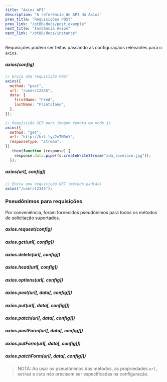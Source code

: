 ```yaml
---
title: "Axios API"
description: "A referência de API do Axios"
prev_title: "Requisições POST"
prev_link: "/ptBR/docs/post_example"
next_title: "Instância Axios"
next_link: "/ptBR/docs/instance"
---
```


Requisições podem ser feitas passando as configuraçãos relevantes para o `axios`.

##### axios(config)

```js
// Envia uma requisição POST
axios({
  method: "post",
  url: "/user/12345",
  data: {
    firstName: "Fred",
    lastName: "Flintstone",
  },
});
```

```js
// Requisição GET para imagem remota em node.js
axios({
  method: "get",
  url: "http://bit.ly/2mTM3nY",
  responseType: "stream",
})
  .then(function (response) {
    response.data.pipe(fs.createWriteStream("ada_lovelace.jpg"));
  });
```

##### axios(url[, config])

```js
// Envia uma requisição GET (método padrão)
axios("/user/12345");
```

### Pseudônimos para requisições

Por conveniência, foram fornecidos pseudônimos para todos os métodos de solicitação suportados.

##### axios.request(config)
##### axios.get(url[, config])
##### axios.delete(url[, config])
##### axios.head(url[, config])
##### axios.options(url[, config])
##### axios.post(url[, data[, config]])
##### axios.put(url[, data[, config]])
##### axios.patch(url[, data[, config]])
##### axios.postForm(url[, data[, config]])
##### axios.putForm(url[, data[, config]])
##### axios.patchForm(url[, data[, config]])

> NOTA: Ao usar os pseudônimos dos métodos, as propriedades `url`,` method` e `data` não precisam ser especificadas na configuração.
